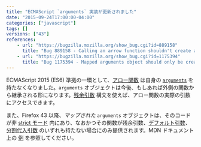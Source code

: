 ```yaml
---
title: "ECMAScript `arguments` 実装が更新されました"
date: "2015-09-24T17:00:00-04:00"
categories: ["javascript"]
tags: []
versions: ["43"]
references:
    - url: "https://bugzilla.mozilla.org/show_bug.cgi?id=889158"
      title: "Bug 889158 - Calling an arrow function shouldn't create an 'arguments' binding"
    - url: "https://bugzilla.mozilla.org/show_bug.cgi?id=1175394"
      title: "Bug 1175394 - Mapped arguments object should only be created when its FormalParameters is a SimpleParameterList"
---
```

ECMAScript 2015 (ES6) 準拠の一環として、[アロー関数](https://developer.mozilla.org/docs/Web/JavaScript/Reference/Functions/Arrow_functions) は自身の [`arguments`](https://developer.mozilla.org/docs/Web/JavaScript/Reference/Functions/arguments) を持たなくなりました。`arguments` オブジェクトは今後、もしあれば外側の関数から継承される形になります。[残余引数](https://developer.mozilla.org/docs/Web/JavaScript/Reference/Functions/rest_parameters) 構文を使えば、アロー関数の実際の引数にアクセスできます。

また、Firefox 43 以降、*マップされた* `arguments` オブジェクトは、そのコードが非 [strict モード](https://developer.mozilla.org/docs/Web/JavaScript/Reference/Strict_mode) 内にあり、なおかつその関数が残余引数、[デフォルト引数](https://developer.mozilla.org/docs/Web/JavaScript/Reference/Functions/Default_parameters)、[分割代入引数](https://developer.mozilla.org/docs/Web/JavaScript/Reference/Operators/Destructuring_assignment#Function_argument_defaults) のいずれも持たない場合にのみ提供されます。MDN ドキュメント上の [例](https://developer.mozilla.org/docs/Web/JavaScript/Reference/Functions/arguments#Rest_default_and_destructured_parameters) を参照してください。
